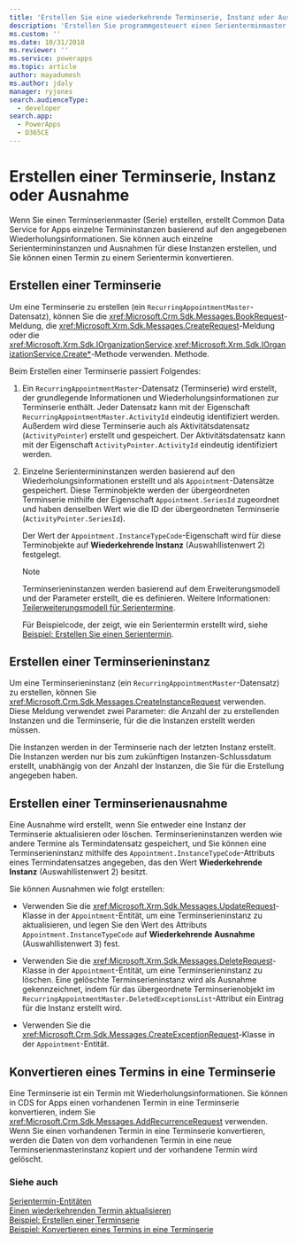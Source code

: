 ```yaml
---
title: 'Erstellen Sie eine wiederkehrende Terminserie, Instanz oder Ausnahme (Common Data Service for Apps) | Microsoft Docs'
description: 'Erstellen Sie programmgesteuert einen Serienterminmaster (Serie), einzelne Serientermininstanzen, Ausnahmen zu diesen Instanzen, oder konvertieren Sie einen Termin in einen Serientermin.'
ms.custom: ''
ms.date: 10/31/2018
ms.reviewer: ''
ms.service: powerapps
ms.topic: article
author: mayadumesh
ms.author: jdaly
manager: ryjones
search.audienceType:
  - developer
search.app:
  - PowerApps
  - D365CE
---
```

# <a name="create-a-recurring-appointment-series-instance-or-exception"></a>Erstellen einer Terminserie, Instanz oder Ausnahme

Wenn Sie einen Terminserienmaster (Serie) erstellen, erstellt Common Data Service for Apps einzelne Termininstanzen basierend auf den angegebenen Wiederholungsinformationen. Sie können auch einzelne Serientermininstanzen und Ausnahmen für diese Instanzen erstellen, und Sie können einen Termin zu einem Serientermin konvertieren.  
  
<a name="bkmk_createseries"></a>   

## <a name="create-a-recurring-appointment-series"></a>Erstellen einer Terminserie  

 Um eine Terminserie zu erstellen (ein `RecurringAppointmentMaster`-Datensatz), können Sie die <xref:Microsoft.Crm.Sdk.Messages.BookRequest>-Meldung, die <xref:Microsoft.Xrm.Sdk.Messages.CreateRequest>-Meldung oder die <xref:Microsoft.Xrm.Sdk.IOrganizationService>.<xref:Microsoft.Xrm.Sdk.IOrganizationService.Create*>-Methode verwenden. Methode.  
  
 Beim Erstellen einer Terminserie passiert Folgendes:  
  
1. Ein `RecurringAppointmentMaster`-Datensatz (Terminserie) wird erstellt, der grundlegende Informationen und Wiederholungsinformationen zur Terminserie enthält. Jeder Datensatz kann mit der Eigenschaft `RecurringAppointmentMaster.ActivityId` eindeutig identifiziert werden. Außerdem wird diese Terminserie auch als Aktivitätsdatensatz (`ActivityPointer`) erstellt und gespeichert. Der Aktivitätsdatensatz kann mit der Eigenschaft `ActivityPointer.ActivityId` eindeutig identifiziert werden.  
  
2. Einzelne Serientermininstanzen werden basierend auf den Wiederholungsinformationen erstellt und als `Appointment`-Datensätze gespeichert. Diese Terminobjekte werden der übergeordneten Terminserie mithilfe der Eigenschaft `Appointment.SeriesId` zugeordnet und haben denselben Wert wie die ID der übergeordneten Terminserie (`ActivityPointer.SeriesId`).  
  
    Der Wert der `Appointment.InstanceTypeCode`-Eigenschaft wird für diese Terminobjekte auf **Wiederkehrende Instanz** (Auswahllistenwert 2) festgelegt.  
  
   > [!NOTE]
   >  Terminserieninstanzen werden basierend auf dem Erweiterungsmodell und der Parameter erstellt, die es definieren. Weitere Informationen: [Teilerweiterungsmodell für Serientermine](recurring-appointment-partial-expansion-model.md).  
  
   Für Beispielcode, der zeigt, wie ein Serientermin erstellt wird, siehe [Beispiel: Erstellen Sie einen Serientermin](/dynamics365/customer-engagement/developer/sample-create-retrieve-update-delete-recurring-appointment).  
  
<a name="bkmk_createinstance"></a>   

## <a name="create-a-recurring-appointment-instance"></a>Erstellen einer Terminserieninstanz  
 Um eine Terminserieninstanz (ein `RecurringAppointmentMaster`-Datensatz) zu erstellen, können Sie <xref:Microsoft.Crm.Sdk.Messages.CreateInstanceRequest> verwenden. Diese Meldung verwendet zwei Parameter: die Anzahl der zu erstellenden Instanzen und die Terminserie, für die die Instanzen erstellt werden müssen.  
  
 Die Instanzen werden in der Terminserie nach der letzten Instanz erstellt. Die Instanzen werden nur bis zum zukünftigen Instanzen-Schlussdatum erstellt, unabhängig von der Anzahl der Instanzen, die Sie für die Erstellung angegeben haben.  
  
<a name="bkmk_createexception"></a>   

## <a name="create-a-recurring-appointment-exception"></a>Erstellen einer Terminserienausnahme  
 Eine Ausnahme wird erstellt, wenn Sie entweder eine Instanz der Terminserie aktualisieren oder löschen. Terminserieninstanzen werden wie andere Termine als Termindatensatz gespeichert, und Sie können eine Terminserieninstanz mithilfe des `Appointment.InstanceTypeCode`-Attributs eines Termindatensatzes angegeben, das den Wert **Wiederkehrende Instanz** (Auswahllistenwert 2) besitzt.  
  
 Sie können Ausnahmen wie folgt erstellen:  
  
-   Verwenden Sie die <xref:Microsoft.Xrm.Sdk.Messages.UpdateRequest>-Klasse in der `Appointment`-Entität, um eine Terminserieninstanz zu aktualisieren, und legen Sie den Wert des Attributs `Appointment.InstanceTypeCode` auf **Wiederkehrende Ausnahme** (Auswahllistenwert 3) fest.  
  
-   Verwenden Sie die <xref:Microsoft.Xrm.Sdk.Messages.DeleteRequest>-Klasse in der `Appointment`-Entität, um eine Terminserieninstanz zu löschen. Eine gelöschte Terminserieninstanz wird als Ausnahme gekennzeichnet, indem für das übergeordnete Terminserienobjekt im `RecurringAppointmentMaster.DeletedExceptionsList`-Attribut ein Eintrag für die Instanz erstellt wird.  
  
-   Verwenden Sie die <xref:Microsoft.Crm.Sdk.Messages.CreateExceptionRequest>-Klasse in der `Appointment`-Entität.  
  
<a name="bkmk_convert"></a>   

## <a name="convert-an-appointment-to-a-recurring-appointment"></a>Konvertieren eines Termins in eine Terminserie  
 Eine Terminserie ist ein Termin mit Wiederholungsinformationen. Sie können in CDS for Apps einen vorhandenen Termin in eine Terminserie konvertieren, indem Sie <xref:Microsoft.Crm.Sdk.Messages.AddRecurrenceRequest> verwenden. Wenn Sie einen vorhandenen Termin in eine Terminserie konvertieren, werden die Daten von dem vorhandenen Termin in eine neue Terminserienmasterinstanz kopiert und der vorhandene Termin wird gelöscht.  
  
### <a name="see-also"></a>Siehe auch  
 [Serientermin-Entitäten](/dynamics365/customer-engagement/developer/recurring-appointment-entities)   
 [Einen wiederkehrenden Termin aktualisieren](update-recurring-appointment.md)   
 [Beispiel: Erstellen einer Terminserie](/dynamics365/customer-engagement/developer/sample-create-retrieve-update-delete-recurring-appointment)   
 [Beispiel: Konvertieren eines Termins in eine Terminserie](/dynamics365/customer-engagement/developer/sample-convert-appointment-recurring-appointment)
